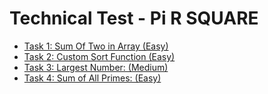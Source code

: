 # Technical Test - Pi R SQUARE

- [Task 1: Sum Of Two in Array (Easy)](https://github.com/PrutMongkol/Technical-Test-Pi-R-SQUARE/blob/main/01-task1/task1.js)
- [Task 2: Custom Sort Function (Easy)](https://github.com/PrutMongkol/Technical-Test-Pi-R-SQUARE/blob/main/02-task2/task2.js)
- [Task 3: Largest Number: (Medium)](https://github.com/PrutMongkol/Technical-Test-Pi-R-SQUARE/blob/main/03-task3/task3.js)
- [Task 4: Sum of All Primes: (Easy)](https://github.com/PrutMongkol/Technical-Test-Pi-R-SQUARE/blob/main/04-task4/task4.js)
